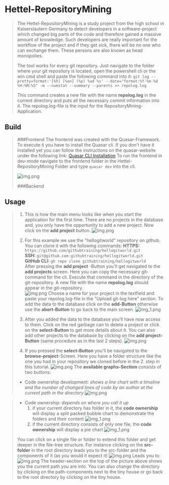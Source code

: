 # Hettel-RepositoryMining
> The Hettel-RepositoryMining is a study project from the high school in Kaiserslautern Germany to detect developers
> in a software-project which changed big parts of the code and therefore gained a massive amount of knowledge.
> Such developers are really important for the workflow of the project and if they get sick, there will be no one who can 
> exchange them. These persons are also known as head monopolies.
> 
> The tool works for every git repository. Just navigate to the folder where your git repository is located, open the powershell cli 
> or the win cmd shell and paste the following command into it: 
>``git log --pretty=format:'[%h] [%an] (%p) %ad %s' --date="format:%Y-%m-%d %H:%M:%S" -m --numstat --summary --parents >> repolog.log``
>
> This command creates a new file with the name __repolog.log__ in the current directory and puts all the necessary
> commit information into it. The repolog.log-file is the input for the RepositoryMining-Application.


## Build
>###Frontend
> The frontend was created with the Quasar-Framework. To execute it you have to install the Quasar cli. If you don't
> have it installed yet you can follow the instructions on the quasar-website under the following link:
> [Quasar CLI Installation](https://quasar.dev/quasar-cli/installation)
> To run the frontend in dev-mode navigate to the frontend folder in the Hettel-RepositoryMining Folder and type 
> ``quasar dev`` into the cli.  
> 
> ![img.png](ReadMe_Img/quassar_dev_cmd.png)
> 
> ###Backend
> 



## Usage
>1. This is how the main menu looks like when you start the application for the first time.
>There are no projects in the database and, you only have the opportunity to add a new project. 
>Now click on the __add project__ button.
>![img.png](ReadMe_Img/mainScreen.png)
> 
> 
> 2. For this example we use the "hellogitworld" repository on github. You can clone it with the following commands:
> __HTTPS:__ ``https://github.com/githubtraining/hellogitworld.git ``  
> __SSH:__ ``git@github.com:githubtraining/hellogitworld.git``  
> __GitHub CLI:__ ``gh repo clone githubtraining/hellogitworld``  
> After pressing the __add project__ -Button you'll get navigated to the __add projects__ screen. Here you can copy the necessary git-command for the cli. 
> Execute that command in the directory of the git-repository. A new file with the name __repolog.log__ should appear in the git-repository.   
> ![img.png](ReadMe_Img/repolog_created.png)
> Choose a name for your project in the textfield and paste your repolog.log-file in the "Upload git-log here" section. 
> To add the data to the database click on the __add-Button__ otherwise use the __abort-Button__ to go back 
> to the main screen.
> ![img_1.png](ReadMe_Img/addProjectScreen.png)
> 
> 
> 3. After you added the data to the database you'll have now access to them. Click on the red garbage can to delete a 
> project or click on the __select-Button__ to get more details about it. You can also add other projects to the database
> by clicking on the __add project-Button__ (same procedure as in the last 2 steps).
> ![img.png](ReadMe_Img/ProjectsScreen_with_projects_in_db.png)
> 
> 
> 4. If you pressed the __select-Button__ you'll be navigated to the __browse-project__-Screen. Here you have a folder 
> structure like the one you had in your repository we cloned before in the 2. step in this tutorial.
> ![img.png](ReadMe_Img/browse_project.png)
>  The __available graphs-Section__ consists of two buttons:
>   - Code ownership development: _shows a line chart with a timeline and the number of changed lines of code
>     by an author at the current path in the directory_
>     ![img.png](ReadMe_Img/linechart.png)

>   - Code ownership: _depends on where you call it up_
>       1. if your current directory has folder in it, the __code ownership__ will display a split packed bubble chart
>          to demonstrate the folders and their content
           ![img_1.png](ReadMe_Img/bubblechart.png)
>       2. if the current directory consists of only one file, the __code ownership__ will display a pie chart
>          ![img_1.png](ReadMe_Img/piechart_readme.png)
> 
> You can click on a single file or folder
> to extend this folder and get deeper in the file-tree structure. For instance clicking on the __src-folder__ in the 
> root directory leads you to the src-folder and the components of it (as you would it expect it)
> ![img.png](ReadMe_img/clicked_src_folder.png)
> Leads you to:
> ![img.png](ReadMe_Img/src_folder_content.png)
> The header-section on the top of the picture above shows you the current path you are into. You can also change the 
> directory by clicking on the path-components next to the tiny house or go back to the root directory by clicking on 
> the tiny house.
